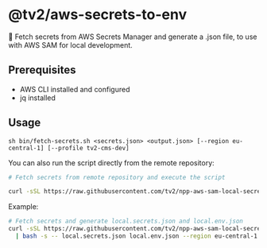 # @tv2/aws-secrets-to-env

🔐 Fetch secrets from AWS Secrets Manager and generate a .json file, to use with AWS SAM for local development.

## Prerequisites

- AWS CLI installed and configured
- jq installed

## Usage

```
sh bin/fetch-secrets.sh <secrets.json> <output.json> [--region eu-central-1] [--profile tv2-cms-dev]
```

You can also run the script directly from the remote repository:

```bash
# Fetch secrets from remote repository and execute the script

curl -sSL https://raw.githubusercontent.com/tv2/npp-aws-sam-local-secrets-public/main/bin/fetch-secrets.sh | bash -s -- <args>
```
Example:

```bash
# Fetch secrets and generate local.secrets.json and local.env.json
curl -sSL https://raw.githubusercontent.com/tv2/npp-aws-sam-local-secrets-public/main/bin/fetch-secrets.sh \
  | bash -s -- local.secrets.json local.env.json --region eu-central-1 --profile tv2-cms-dev
```

<!-- ```bash
npx @tv2/aws-secrets-to-env fetch-secrets local.secrets.json local.env.json --region eu-central-1 --profile tv2-cms-dev -->
